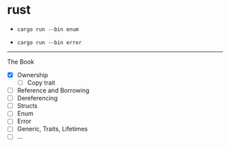 # rust

- `cargo run --bin enum`

- `cargo run --bin error`


---

The Book

- [x] Ownership 
  - [ ] Copy trait
- [ ] Reference and Borrowing
- [ ] Dereferencing
- [ ] Structs
- [ ] Enum
- [ ] Error
- [ ] Generic, Traits, Lifetimes
- [ ] ...
